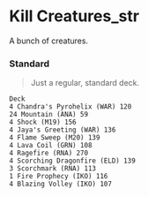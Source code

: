 # Kill Creatures_str
A bunch of creatures.

### Standard
> Just a regular, standard deck.
```
Deck
4 Chandra's Pyrohelix (WAR) 120
24 Mountain (ANA) 59
4 Shock (M19) 156
4 Jaya's Greeting (WAR) 136
4 Flame Sweep (M20) 139
4 Lava Coil (GRN) 108
4 Ragefire (RNA) 270
4 Scorching Dragonfire (ELD) 139
3 Scorchmark (RNA) 113
1 Fire Prophecy (IKO) 116
4 Blazing Volley (IKO) 107

```